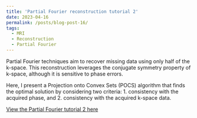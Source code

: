 ```yaml
---
title: 'Partial Fourier reconstruction tutorial 2'
date: 2023-04-16
permalink: /posts/blog-post-16/
tags:
  - MRI
  - Reconstruction
  - Partial Fourier
---
```


Partial Fourier techniques aim to recover missing data using only half of the k-space. This reconstruction leverages the conjugate symmetry property of k-space, although it is sensitive to phase errors.

Here, I present a Projection onto Convex Sets (POCS) algorithm that finds the optimal solution by considering two criteria: 1. consistency with the acquired phase, and 2. consistency with the acquired k-space data.

[View the Partial Fourier tutorial 2 here](https://zimuhuo.github.io/posts/notebooks/POCS.html)
